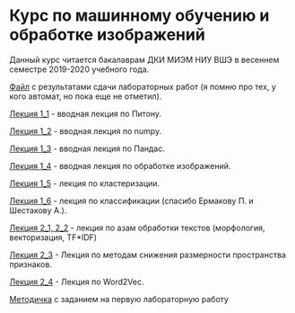 # Курс по машинному обучению и обработке изображений
Данный курс читается бакалаврам ДКИ МИЭМ НИУ ВШЭ в весеннем семестре 2019-2020 учебного года.

[Файл](https://docs.google.com/spreadsheets/d/15qcGXwY_ezatuO580mGFK5b_w2evz_PCFGW5ML4yTH4/edit?usp=sharing) с результатами сдачи лабораторных работ (я помню про тех, у кого автомат, но пока еще не отметил).

[Лекция 1_1](https://github.com/klyshinsky/ML_And_CV_2020/blob/master/Lecture1_Python.ipynb) - вводная лекция по Питону.

[Лекция 1_2](https://github.com/klyshinsky/ML_And_CV_2020/blob/master/Lecture_20200114_numpy.ipynb) - вводная лекция по numpy.

[Лекция 1_3](https://github.com/klyshinsky/ML_And_CV_2020/blob/master/Lecture_20200114_Pandas.ipynb) - вводная лекция по Пандас.

[Лекция 1_4](https://github.com/klyshinsky/ML_And_CV_2020/blob/master/Lectire_20200204_image_processing.ipynb) - вводная лекция по обработке изображений.

[Лекция 1_5](https://github.com/klyshinsky/ML_And_CV_2020/blob/master/Lecture_20200211_clustering.ipynb) - лекция по кластеризации.

[Лекция 1_6](https://github.com/klyshinsky/ML_And_CV_2020/blob/master/Lecture20200303_Classification.ipynb) - лекция по классификации (спасибо Ермакову П. и Шестакову А.).

[Лекция 2_1, 2_2](https://github.com/klyshinsky/ML_And_CV_2020/blob/master/Lecture_20200331_text_processing.ipynb) - лекция по азам обработки текстов (морфология, векторизация, TF*IDF)

[Лекция 2_3](https://github.com/klyshinsky/ML_And_CV_2020/blob/master/Lecture_20200414_Reduce_space.ipynb) - Лекция по методам снижения размерности пространства признаков.

[Лекция 2_4](https://github.com/klyshinsky/ML_And_CV_2020/blob/master/Lecture20200421-W2V.ipynb) - Лекция по Word2Vec.

[Методичка](https://docs.google.com/document/d/1Y4yy1Fx5JuLLudJqoeMXH7l3GWclM3PmBC4prYjqD7g/edit?usp=sharing) с заданием на первую лабораторную работу


